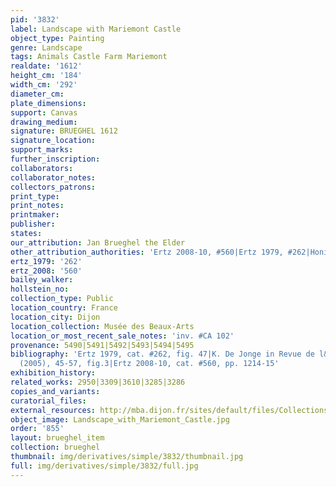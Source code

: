 ```yaml
---
pid: '3832'
label: Landscape with Mariemont Castle
object_type: Painting
genre: Landscape
tags: Animals Castle Farm Mariemont
realdate: '1612'
height_cm: '184'
width_cm: '292'
diameter_cm: 
plate_dimensions: 
support: Canvas
drawing_medium: 
signature: BRUEGHEL 1612
signature_location: 
support_marks: 
further_inscription: 
collaborators: 
collaborator_notes: 
collectors_patrons: 
print_type: 
print_notes: 
printmaker: 
publisher: 
states: 
our_attribution: Jan Brueghel the Elder
other_attribution_authorities: 'Ertz 2008-10, #560|Ertz 1979, #262|Honig database'
ertz_1979: '262'
ertz_2008: '560'
bailey_walker: 
hollstein_no: 
collection_type: Public
location_country: France
location_city: Dijon
location_collection: Musée des Beaux-Arts
location_or_most_recent_sale_notes: 'inv. #CA 102'
provenance: 5490|5491|5492|5493|5494|5495
bibliography: 'Ertz 1979, cat. #262, fig. 47|K. De Jonge in Revue de l&apos;art 149
  (2005), 45-57, fig.3|Ertz 2008-10, cat. #560, pp. 1214-15'
exhibition_history: 
related_works: 2950|3309|3610|3285|3286
copies_and_variants: 
curatorial_files: 
external_resources: http://mba.dijon.fr/sites/default/files/Collections/pdf/brueghel_de_velours_mariemont.pdf
object_image: Landscape_with_Mariemont_Castle.jpg
order: '855'
layout: brueghel_item
collection: brueghel
thumbnail: img/derivatives/simple/3832/thumbnail.jpg
full: img/derivatives/simple/3832/full.jpg
---
```


